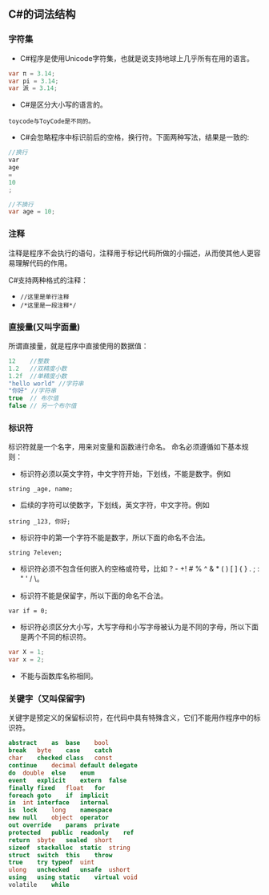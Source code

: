 ## C#的词法结构

### 字符集

* C#程序是使用Unicode字符集，也就是说支持地球上几乎所有在用的语言。

```csharp
var π = 3.14;
var pi = 3.14;
var 派 = 3.14;
```

* C#是区分大小写的语言的。

`toycode与ToyCode是不同的。`

* C#会忽略程序中标识前后的空格，换行符。下面两种写法，结果是一致的:

```csharp
//换行
var 
age 
=
10
;

//不换行
var age = 10;
```

### 注释
注释是程序不会执行的语句，注释用于标记代码所做的小描述，从而使其他人更容易理解代码的作用。

C#支持两种格式的注释：
* `//这里是单行注释`
* `/*这里是一段注释*/`

### 直接量(又叫字面量)
所谓直接量，就是程序中直接使用的数据值：
```csharp
12    //整数
1.2   //双精度小数
1.2f  //单精度小数
"hello world" //字符串
"你好" //字符串
true  // 布尔值
false // 另一个布尔值
```

### 标识符
标识符就是一个名字，用来对变量和函数进行命名。
命名必须遵循如下基本规则：

* 标识符必须以英文字符，中文字符开始，下划线，不能是数字。例如

`string _age, name;`

* 后续的字符可以使数字，下划线，英文字符，中文字符。例如

`string _123, 你好;`

* 标识符中的第一个字符不能是数字，所以下面的命名不合法。

`string 7eleven;`

* 标识符必须不包含任何嵌入的空格或符号，比如 ? - +! # % ^ & * ( ) [ ] { } . ; : " ' / \。

* 标识符不能是保留字，所以下面的命名不合法。

`var if = 0;`

* 标识符必须区分大小写，大写字母和小写字母被认为是不同的字母，所以下面是两个不同的标识符。

```csharp
var X = 1; 
var x = 2;
```

* 不能与函数库名称相同。


### 关键字（又叫保留字)
关键字是预定义的保留标识符，在代码中具有特殊含义，它们不能用作程序中的标识符。
```csharp
abstract	as	base	bool	
break	byte	case	catch	
char	checked	class	const	
continue	decimal	default	delegate	
do	double	else	enum	
event	explicit	extern	false	
finally	fixed	float	for	
foreach	goto	if	implicit	
in	int	interface	internal	
is	lock	long	namespace	
new	null	object	operator	
out	override	params	private	
protected	public	readonly	ref	
return	sbyte	sealed	short	
sizeof	stackalloc	static	string	
struct	switch	this	throw	
true	try	typeof	uint	
ulong	unchecked	unsafe	ushort	
using	using static	virtual	void	
volatile	while
```

